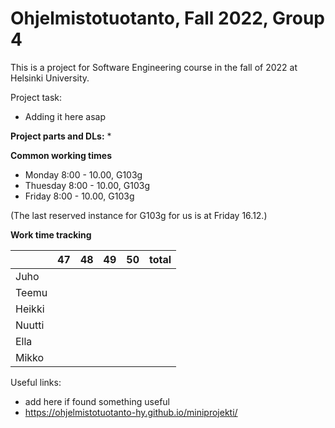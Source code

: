 # Ohjelmistotuotanto, Fall 2022, Group 4

This is a project for Software Engineering course in the fall of 2022 at Helsinki University.

Project task:
  - Adding it here asap


__Project parts and DLs:__
*

__Common working times__
* Monday  8:00 - 10.00, G103g
* Thuesday 8:00 - 10.00, G103g
* Friday 8:00 - 10.00, G103g

(The last reserved instance for G103g for us is at Friday 16.12.)


__Work time tracking__

|         | 47 | 48 | 49 | 50 | total |
|---------|:--:|:--:|:--:|:--:|------:|
|Juho     |    |    |    |    |       |
|Teemu    |    |    |    |    |       |
|Heikki   |    |    |    |    |       |
|Nuutti   |    |    |    |    |       |
|Ella     |    |    |    |    |       |
|Mikko    |    |    |    |    |       |

Useful links:
 * add here if found something useful
 * https://ohjelmistotuotanto-hy.github.io/miniprojekti/
